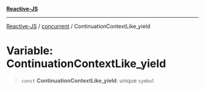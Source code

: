 [**Reactive-JS**](../../README.md)

***

[Reactive-JS](../../README.md) / [concurrent](../README.md) / ContinuationContextLike\_yield

# Variable: ContinuationContextLike\_yield

> `const` **ContinuationContextLike\_yield**: unique `symbol`
